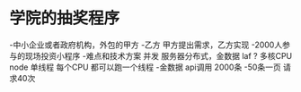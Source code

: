 # 学院的抽奖程序

-中小企业或者政府机构，外包的甲方
-乙方
甲方提出需求，乙方实现
-2000人参与的现场投资小程序
    -难点和技术方案
    并发 服务器分布式，金数据
    laf ? 多核CPU 
    node 单线程 每个CPU 都可以跑一个线程
-金数据
    api调用 2000条
    -50条一页 请求40次